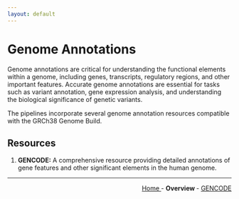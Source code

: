```yaml
---
layout: default
---
```

# Genome Annotations

Genome annotations are critical for understanding the functional elements within a genome, including genes, transcripts, regulatory regions, and other important features. Accurate genome annotations are essential for tasks such as variant annotation, gene expression analysis, and understanding the biological significance of genetic variants.

The pipelines incorporate several genome annotation resources compatible with the GRCh38 Genome Build.

## Resources

1. **GENCODE:** A comprehensive resource providing detailed annotations of gene features and other significant elements in the human genome.

---

<!-- This section relies on the html links generated by GitHub Pages 
and will not render correctly in Markdown -->
<div style="text-align: right">
    <a href="/pipelines-docs_testing/"> Home </a> -
    <a> <b> Overview </b> </a> -
    <a href="1_GENCODE.html"> GENCODE </a>
</div>
